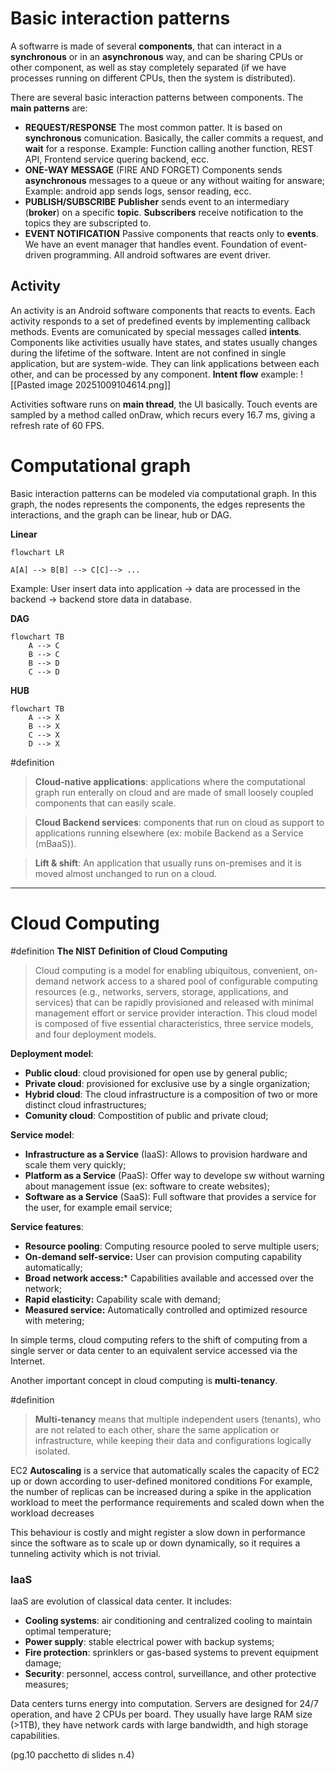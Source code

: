 # Basic interaction patterns

A softwarre is made of several **components**, that can interact in a **synchronous** or in an **asynchronous** way, and can be sharing CPUs or other component, as well as stay completely separated (if we have processes running on different CPUs, then the system is distributed).

There are several basic interaction patterns between components.
The **main patterns** are:

- **REQUEST/RESPONSE**
	The most common patter. It is based on **synchronous** comunication.
	Basically, the caller commits a request, and **wait** for a response.
	Example: Function calling another function, REST API, Frontend service quering backend, ecc.
- **ONE-WAY MESSAGE** (FIRE AND FORGET)
	Components sends **asynchronous** messages to a queue or any without waiting for answare;
	Example: android app sends logs, sensor reading, ecc.
- **PUBLISH/SUBSCRIBE**
	**Publisher** sends event to an intermediary (**broker**) on a specific **topic**.
	**Subscribers** receive notification to the topics they are subscripted to.
- **EVENT NOTIFICATION**
	Passive components that reacts only to **events**. We have an event manager that handles event.
	Foundation of event-driven programming.
	All android softwares are event driver.

## Activity
An activity is an Android software components that reacts to events. Each activity responds to a set of predefined events by implementing callback methods.
Events are comunicated by special messages called **intents**.
Components like activities usually have states, and states usually changes during the lifetime of the software.
Intent are not confined in single application, but are system-wide. They can link applications between each other, and can be processed by any component.
**Intent flow** example:
![[Pasted image 20251009104614.png]]

Activities software runs on **main thread**, the UI basically. Touch events are sampled by a method called onDraw, which recurs every 16.7 ms, giving a refresh rate of 60 FPS.

# Computational graph
Basic interaction patterns can be modeled via computational graph.
In this graph, the nodes represents the components, the edges represents the interactions, and the graph can be linear, hub or DAG.

**Linear**
```mermaid
flowchart LR

A[A] --> B[B] --> C[C]--> ...
```
Example:
User insert data into application $\rightarrow$ data are processed in the backend $\rightarrow$ backend store data in database.

**DAG**
```mermaid
flowchart TB
    A --> C
    B --> C
    B --> D
    C --> D
```

**HUB**
```mermaid
flowchart TB
	A --> X
	B --> X
	C --> X
	D --> X
```

#definition 
> **Cloud-native applications**: applications where the computational graph run enterally on cloud and are made of small loosely coupled components that can easily scale.

> **Cloud Backend services**: components that run on cloud as support to applications running elsewhere (ex: mobile Backend as a Service (mBaaS)).

> **Lift & shift**: An application that usually runs on-premises and it is moved almost unchanged to run on a cloud.

---
# Cloud Computing

#definition 
**The NIST Definition of Cloud Computing**
> Cloud computing is a model for enabling ubiquitous, convenient, on-demand network access to a shared pool of configurable computing resources (e.g., networks, servers, storage, applications, and services) that can be rapidly provisioned and released with minimal management effort or service provider interaction. This cloud model is composed of five essential characteristics, three service models, and four deployment models.

**Deployment model**:
- **Public cloud**: cloud provisioned for open use by general public;
- **Private cloud**: provisioned for exclusive use by a single organization;
- **Hybrid cloud**: The cloud infrastructure is a composition of two or more distinct cloud infrastructures;
- **Comunity cloud**: Compostition of public and private cloud;

**Service model**:
- **Infrastructure as a Service** (IaaS): Allows to provision hardware and scale them very quickly; 
- **Platform as a Service** (PaaS): Offer way to develope sw without warning about management issue (ex: software to create websites);
- **Software as a Service** (SaaS): Full software that provides a service for the user, for example email service; 

**Service features**:
- **Resource pooling**: Computing resource pooled to serve multiple users;
- **On-demand self-service:** User can provision computing capability automatically;
- **Broad network access:*** Capabilities available and accessed over the network;
- **Rapid elasticity:** Capability scale with demand;
- **Measured service:** Automatically controlled and optimized resource with metering;

In simple terms, cloud computing refers to the shift of computing from a single server or data center to an equivalent service accessed via the Internet.

Another important concept in cloud computing is **multi-tenancy**.

#definition 
> **Multi-tenancy** means that multiple independent users (tenants), who are not related to each other, share the same application or infrastructure, while keeping their data and configurations logically isolated.

EC2 **Autoscaling** is a service that automatically scales the capacity of EC2 up or down
according to user-defined monitored conditions
For example, the number of replicas can be increased during a spike in the application
workload to meet the performance requirements and scaled down when the workload
decreases

This behaviour is costly and might register a slow down in performance since the software as to scale up or down dynamically, so it requires a tunneling activity which is not trivial.

### IaaS
IaaS are evolution of classical data center. It includes:
- **Cooling systems**: air conditioning and centralized cooling to maintain optimal temperature;
- **Power supply**: stable electrical power with backup systems;
- **Fire protection**: sprinklers or gas-based systems to prevent equipment damage;
- **Security**: personnel, access control, surveillance, and other protective measures;

Data centers turns energy into computation.
Servers are designed for 24/7 operation, and have 2 CPUs per board. They usually have large RAM size (>1TB), they have network cards with large bandwidth, and high storage capabilities.

(pg.10 pacchetto di slides n.4)